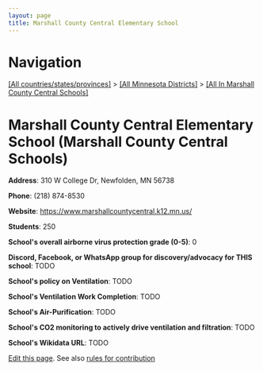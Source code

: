 ```yaml
---
layout: page
title: Marshall County Central Elementary School
---
```

# Navigation

[[All countries/states/provinces]](../../..) > [[All Minnesota Districts]](../..) > [[All In Marshall County Central Schools]](..)

# Marshall County Central Elementary School (Marshall County Central Schools)

**Address**: 310 W College Dr, Newfolden, MN 56738

**Phone**: (218) 874-8530

**Website**: <https://www.marshallcountycentral.k12.mn.us/>

**Students**: 250

**School's overall airborne virus protection grade (0-5)**: 0

**Discord, Facebook, or WhatsApp group for discovery/advocacy for THIS school**: TODO

**School's policy on Ventilation**: TODO

**School's Ventilation Work Completion**: TODO

**School's Air-Purification**: TODO

**School's CO2 monitoring to actively drive ventilation and filtration**: TODO

**School's Wikidata URL**: TODO


[Edit this page](https://github.com/ventilate-schools/MN/edit/main/./Marshall_County_Central_Schools/Marshall_County_Central_Elementary_School.md). See also [rules for contribution](../../../contribution-rules/)